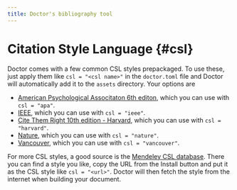 ```yaml
---
title: Doctor's bibliography tool
---
```


# Citation Style Language {#csl}

Doctor comes with a few common CSL styles prepackaged. To use these, just apply them like `csl = "<csl name>"` in the `doctor.toml` file and Doctor will automatically add it to the `assets` directory. Your options are

- [American Psychological Associtaton 6th editon](https://csl.mendeley.com/styleInfo/?styleId=http%3A%2F%2Fwww.zotero.org%2Fstyles%2Fapa), which you can use with `csl = "apa"`.
- [IEEE](https://csl.mendeley.com/styleInfo/?styleId=http%3A%2F%2Fwww.zotero.org%2Fstyles%2Fieee), which you can use with `csl = "ieee"`.
- [Cite Them Right 10th edition - Harvard](https://csl.mendeley.com/styleInfo/?styleId=http%3A%2F%2Fwww.zotero.org%2Fstyles%2Fharvard-cite-them-right), which you can use with `csl = "harvard"`.
- [Nature](https://csl.mendeley.com/styleInfo/?styleId=http%3A%2F%2Fwww.zotero.org%2Fstyles%2Fnature), which you can use with `csl = "nature"`.
- [Vancouver](https://csl.mendeley.com/styleInfo/?styleId=http%3A%2F%2Fwww.zotero.org%2Fstyles%2Fvancouver), which you can use with `csl = "vancouver"`.

For more CSL styles, a good source is the [Mendeley CSL database](https://csl.mendeley.com/searchByName/). There you can find a style you like, copy the URL from the Install button and put it as the CSL style like `csl = "<url>"`. Doctor will then fetch the style from the internet when building your document.

